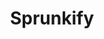 ---
slug: sprunkify
title: Sprunkify
description: "Sprunkify is an exciting online game. Play for free directly in your browser!"
icon: /images/popular_mods/Sprunkify.png
url: https://wowtbc.net/sprunkin/sprunkify/index.html
previewImage: /images/popular_mods/Sprunkify.png
type: popular mods

# SEO配置
seo:
  title: "Sprunkify - Play Free Online Game | Fun Browser Games"
  description: "Sprunkify - Play this fun online game for free in your browser. No download required!"
  ogImage: "/images/popular_mods/Sprunkify.png"
  keywords: "sprunkify, online game, browser game, free game, popular mods game, play online"

videoUrls:
  - https://www.youtube.com/embed/example1
  - https://www.youtube.com/embed/example2

whyPlay:
  title: "Why Play Sprunkify?"
  items:
    - "Immersive Gameplay: Sprunkify offers an engaging and immersive gaming experience that will keep you entertained for hours"
    - "Challenging Levels: Test your skills with increasingly difficult challenges and obstacles"
    - "Beautiful Graphics: Enjoy stunning visuals and smooth animations that bring the game world to life"
    - "Regular Updates: New content and features are added regularly to keep the game fresh and exciting"
    - "Free to Play: Experience all the fun without spending a penny"
    - "Community Features: Connect with other players, share strategies, and compete for high scores"
    - "Cross-Platform: Play on any device with a web browser, no downloads required"

features:
  title: "Key Features of Sprunkify"
  image: "/images/popular_mods/Sprunkify.png"
  items:
    - "Intuitive Controls: Easy to learn controls make Sprunkify accessible for players of all skill levels"
    - "Multiple Game Modes: Enjoy various gameplay options that provide different challenges and experiences"
    - "Character Customization: Personalize your gaming experience with unique characters and items"
    - "Achievement System: Complete special tasks to earn rewards and recognition"
    - "Leaderboards: Compete with players worldwide and see who can achieve the highest scores"

characteristics:
  title: "Game Characteristics"
  image: "/images/popular_mods/Sprunkify.png"
  items:
    - "Genre: Popular mods game with elements of strategy and skill"
    - "Difficulty: Suitable for both casual gamers and those seeking a challenge"
    - "Play Time: Quick sessions or extended gameplay, depending on your preference"
    - "Art Style: Vibrant and engaging visuals that enhance the gaming experience"
    - "Sound Design: Immersive audio that complements the gameplay perfectly"

info: "Sprunkify is an exciting online game that offers players a unique and engaging gaming experience. With its intuitive controls, stunning visuals, and challenging gameplay, Sprunkify provides hours of entertainment for players of all ages and skill levels. Whether you're looking for a quick gaming session during a break or an extended play session, Sprunkify delivers an immersive experience that will keep you coming back for more. The game features multiple levels of increasing difficulty, ensuring that players are constantly challenged as they progress. With regular updates adding new content and features, Sprunkify remains fresh and exciting, providing endless entertainment options for its growing community of players."

howToPlayIntro: "Welcome to Sprunkify! This guide will walk you through the basics and help you master the game. Whether you're a beginner or looking to improve your skills, these tips and instructions will enhance your gaming experience."

howToPlaySteps:
  - title: "Getting Started"
    description: "Begin your Sprunkify adventure by familiarizing yourself with the controls. Use your keyboard or mouse to navigate through the game interface. The tutorial will guide you through the basic mechanics and help you understand the objectives."
  - title: "Understanding the Objectives"
    description: "In Sprunkify, your main goal is to progress through levels by completing specific objectives. Each level presents unique challenges that require different strategies and approaches."
  - title: "Mastering the Controls"
    description: "Practice using the controls to improve your precision and reaction time. Sprunkify requires quick reflexes and strategic thinking to overcome obstacles and defeat opponents."
  - title: "Utilizing Power-ups"
    description: "Collect power-ups throughout the game to enhance your abilities and overcome difficult challenges. Each power-up offers unique advantages that can be crucial for success."
  - title: "Developing Strategies"
    description: "As you progress in Sprunkify, develop effective strategies for different scenarios. Analyze patterns, anticipate challenges, and adapt your approach to maximize your performance."

faq:
  title: "Frequently Asked Questions about Sprunkify"
  items:
    - question: "Is Sprunkify free to play?"
      answer: "Yes, Sprunkify is completely free to play directly in your web browser. No downloads or purchases are required to enjoy the full game experience."
    - question: "Can I play Sprunkify on mobile devices?"
      answer: "Yes, Sprunkify is optimized for both desktop and mobile play. You can enjoy the game on any device with a web browser and internet connection."
    - question: "Are there any in-game purchases?"
      answer: "While Sprunkify is free to play, there may be optional in-game purchases available for cosmetic items or additional features that don't affect core gameplay."
    - question: "How often is Sprunkify updated?"
      answer: "The developers regularly update Sprunkify with new content, features, and improvements based on player feedback and game performance."
    - question: "Can I play Sprunkify offline?"
      answer: "Currently, Sprunkify requires an internet connection to play as it's a browser-based online game."
    - question: "Is Sprunkify suitable for children?"
      answer: "Yes, Sprunkify is designed to be family-friendly and suitable for players of all ages."
    - question: "How do I report bugs or issues?"
      answer: "If you encounter any problems while playing Sprunkify, you can report them through the game's support page or contact the developers directly through their website."
    - question: "Still Have Questions?"
      answer: "If you have additional questions about Sprunkify that aren't covered in this FAQ, please visit our support center or contact our customer service team for assistance."
---